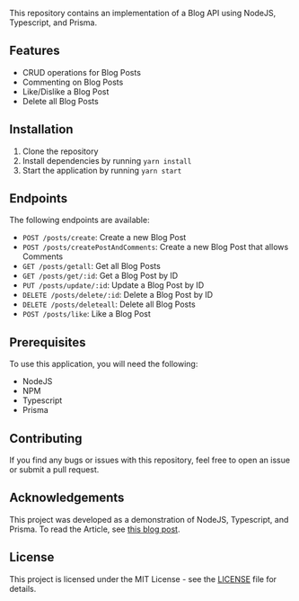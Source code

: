 This repository contains an implementation of a Blog API using NodeJS, Typescript, and Prisma.

## Features
- CRUD operations for Blog Posts
- Commenting on Blog Posts
- Like/Dislike a Blog Post
- Delete all Blog Posts

## Installation

1. Clone the repository
2. Install dependencies by running `yarn install`
3. Start the application by running `yarn start`

## Endpoints

The following endpoints are available:

- `POST /posts/create`: Create a new Blog Post
- `POST /posts/createPostAndComments`: Create a new Blog Post that allows Comments
- `GET /posts/getall`: Get all Blog Posts
- `GET /posts/get/:id`: Get a Blog Post by ID
- `PUT /posts/update/:id`: Update a Blog Post by ID
- `DELETE /posts/delete/:id`: Delete a Blog Post by ID
- `DELETE /posts/deleteall`: Delete all Blog Posts
- `POST /posts/like`: Like a Blog Post

## Prerequisites

To use this application, you will need the following:

- NodeJS
- NPM
- Typescript
- Prisma

## Contributing

If you find any bugs or issues with this repository, feel free to open an issue or submit a pull request.

## Acknowledgements

This project was developed as a demonstration of NodeJS, Typescript, and Prisma. To read the Article, see [this blog post](https://example.com).

## License

This project is licensed under the MIT License - see the [LICENSE](LICENSE) file for details.

